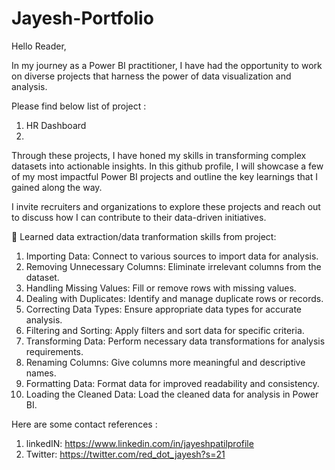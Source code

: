 # Jayesh-Portfolio

Hello Reader, 

In my journey as a Power BI practitioner, I have had the opportunity to work on diverse projects that harness the power of data visualization and analysis. 

Please find below list of project :

1) HR Dashboard
2) 

Through these projects, I have honed my skills in transforming complex datasets into actionable insights. In this github profile, I will showcase a few of my most impactful Power BI projects and outline the key learnings that I gained along the way. 

I invite recruiters and organizations to explore these projects and reach out to discuss how I can contribute to their data-driven initiatives.

📌 Learned data extraction/data tranformation skills from project:

1. Importing Data: Connect to various sources to import data for analysis.
2. Removing Unnecessary Columns: Eliminate irrelevant columns from the dataset.
3. Handling Missing Values: Fill or remove rows with missing values.
4. Dealing with Duplicates: Identify and manage duplicate rows or records.
5. Correcting Data Types: Ensure appropriate data types for accurate analysis.
6. Filtering and Sorting: Apply filters and sort data for specific criteria.
7. Transforming Data: Perform necessary data transformations for analysis requirements.
8. Renaming Columns: Give columns more meaningful and descriptive names.
9. Formatting Data: Format data for improved readability and consistency.
10. Loading the Cleaned Data: Load the cleaned data for analysis in Power BI.

Here are some contact references :

1) linkedIN: https://www.linkedin.com/in/jayeshpatilprofile
2) Twitter: https://twitter.com/red_dot_jayesh?s=21

